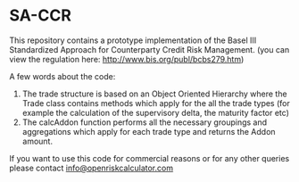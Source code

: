 # SA-CCR

This repository contains a prototype implementation of the Basel III Standardized Approach for Counterparty Credit Risk Management. (you can view the regulation here: http://www.bis.org/publ/bcbs279.htm)


A few words about the code:

1. The trade structure is based on an Object Oriented Hierarchy where the Trade class  contains methods which apply for the all the trade types (for example the calculation of the supervisory delta, the maturity factor etc)
2. The calcAddon function performs all the necessary groupings and aggregations which apply for each trade type and returns the Addon amount.

If you want to use this code for commercial reasons or for any other queries please contact info@openriskcalculator.com
